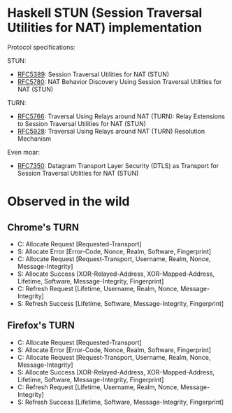 # Haskell STUN (Session Traversal Utilities for NAT) implementation

Protocol specifications:

STUN:

* [RFC5389](https://tools.ietf.org/html/rfc5389): Session Traversal Utilities for NAT (STUN)
* [RFC5780](https://tools.ietf.org/html/rfc5780): NAT Behavior Discovery Using Session Traversal Utilities for NAT (STUN)

TURN:

* [RFC5766](https://tools.ietf.org/html/rfc5766): Traversal Using Relays around NAT (TURN): Relay Extensions to Session Traversal Utilities for NAT (STUN)
* [RFC5928](https://tools.ietf.org/html/rfc5928): Traversal Using Relays around NAT (TURN) Resolution Mechanism

Even moar:

* [RFC7350](https://tools.ietf.org/html/rfc7350): Datagram Transport Layer Security (DTLS) as Transport for Session Traversal Utilities for NAT (STUN)

# Observed in the wild

## Chrome's TURN

* C: Allocate Request [Requested-Transport]
* S: Allocate Error [Error-Code, Nonce, Realm, Software, Fingerprint]
* C: Allocate Request [Request-Transport, Username, Realm, Nonce, Message-Integrity]
* S: Allocate Success [XOR-Relayed-Address, XOR-Mapped-Address, Lifetime, Software, Message-Integrity, Fingerprint]
* C: Refresh Request [Lifetime, Username, Realm, Nonce, Message-Integrity]
* S: Refresh Success [Lifetime, Software, Message-Integrity, Fingerprint]

## Firefox's TURN

* C: Allocate Request [Requested-Transport]
* S: Allocate Error [Error-Code, Nonce, Realm, Software, Fingerprint]
* C: Allocate Request [Request-Transport, Username, Realm, Nonce, Message-Integrity]
* S: Allocate Success [XOR-Relayed-Address, XOR-Mapped-Address, Lifetime, Software, Message-Integrity, Fingerprint]
* C: Refresh Request [Lifetime, Username, Realm, Nonce, Message-Integrity]
* S: Refresh Success [Lifetime, Software, Message-Integrity, Fingerprint]
